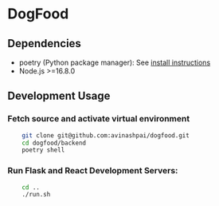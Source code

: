 # DogFood
## Dependencies
* poetry (Python package manager): See [install instructions](https://python-poetry.org/docs/#installation)
* Node.js >=16.8.0
## Development Usage
### Fetch source and activate virtual environment
```sh
    git clone git@github.com:avinashpai/dogfood.git
    cd dogfood/backend
    poetry shell
```
### Run Flask and React Development Servers:
```sh
    cd ..
    ./run.sh
```
